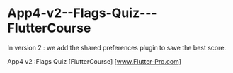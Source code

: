 # App4-v2--Flags-Quiz---FlutterCourse

In version 2 :
we add the shared preferences plugin to save the best score.

 App4 v2 :Flags Quiz [FlutterCourse] [www.Flutter-Pro.com]

